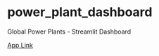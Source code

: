 # power_plant_dashboard
Global Power Plants - Streamlit Dashboard

[App Link](https://powerplantdashboard.streamlit.app/)

